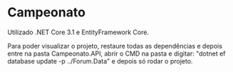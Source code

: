 # Campeonato

Utilizado .NET Core 3.1 e EntityFramework Core.

Para poder visualizar o projeto, restaure todas as dependências e depois entre na pasta Campeonato.API, 
abrir o CMD na pasta e digitar: "dotnet ef database update -p ../Forum.Data" e depois só rodar o projeto.
